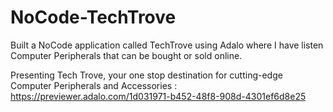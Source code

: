 # NoCode-TechTrove
Built a NoCode application called TechTrove using Adalo where I have listen Computer Peripherals that can be bought or sold online.

Presenting Tech Trove, your one stop destination for cutting-edge Computer Peripherals and Accessories :
https://previewer.adalo.com/1d031971-b452-48f8-908d-4301ef6d8e25
